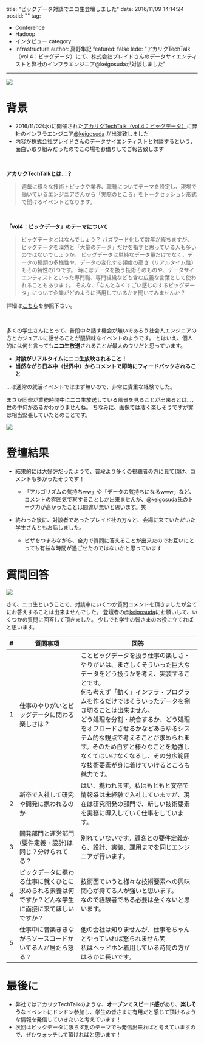 title: "ビッグデータ対談でニコ生登壇しました"
date: 2016/11/09 14:14:24
postid: ""
tag:
  - Conference
  - Hadoop
  - インタビュー
category:
  - Infrastructure
author: 真野隼記
featured: false
lede: "アカリクTechTalk（vol.4：ビッグデータ）にて、株式会社プレイドさんのデータサイエンティストと弊社のインフラエンジニア@keigosudaが対談しました"
---
<img src="/images/20161109/photo_20161109_01.png">

# **背景**

* 2016/11/02(水)に開催された[アカリクTechTalk（vol.4：ビッグデータ）](http://live.nicovideo.jp/watch/lv279990477)に弊社のインフラエンジニア[@keigosuda](http://qiita.com/keigodasu) が出演致しました
* 内容が[株式会社プレイド](https://plaid.co.jp/)さんのデータサイエンティストと対談するという、面白い取り組みだったのでこの場をお借りしてご報告致します


<br />

**アカリクTechTalkとは…？**

> 週毎に様々な技術トピックや業界、職種についてテーマを設定し、現場で働いているエンジニアさんから「実際のところ」をトークセッション形式で聞けるイベントとなります。

<br />


**「vol4：ビックデータ」のテーマについて**

> ビッグデータとはなんでしょう？
> バズワード化して数年が経ちますが、ビッグデータを漠然と「大量のデータ」だけを指すと思っている人も多いのではないでしょうか。
> ビッグデータは単純なデータ量だけでなく、データの種類の多様性や、データの変化する頻度の高さ（リアルタイム性）もその特性の1つです。
> 時にはデータを扱う技術そのものや、データサイエンティストといった専門職、専門組織なども含む広義な言葉として使われることもあります。
> そんな、「なんとなくすごい感じのするビッグデータ」について企業がどのように活用しているかを聞いてみませんか？

詳細は[こちら](https://acaric.jp/special/event/2016-acaric-techtalk)を参照下さい。

<br />

多くの学生さんにとって、普段中々話す機会が無いであろう社会人エンジニアの方とカジュアルに話せることが醍醐味なイベントのようです。
とはいえ、個人的には何と言っても**ニコ生放送**されることが最大のウリだと思っています。

* **対談がリアルタイムにニコ生放映されること！**
* **当然ながら日本中（世界中）からコメントで即時にフィードバックされること**

…は通常の就活イベントではまず無いので、非常に貴重な経験でした。


まさか同僚が業務時間中にニコ生放送している風景を見ることが出来るとは…、世の中何があるかわかりませんね。
ちなみに、画像では凄く楽しそうですが実は相当緊張していたとのことです。

<img src="/images/20161109/photo_20161109_02.png">


# **登壇結果**

* 結果的には大好評だったようで、普段より多くの視聴者の方に見て頂け、コメントも多かったそうです！
    * 「アルゴリズムの気持ちww」や「データの気持ちになるwww」など、コメントの雰囲気で察することしか出来ませんが、[@keigosuda](http://qiita.com/keigodasu)氏のトーク力が高かったことは間違い無いと思います。笑

* 終わった後に、対談者であったプレイド社の方々と、会場に来ていただいた学生さんともお話しました。
    * ピザをつまみながら、全力で質問に答えることが出来たのでお互いにとっても有益な時間が過ごせたのではないかと思っています


# **質問回答**

<img src="/images/20161109/photo_20161109_03.jpeg">


さて、ニコ生ということで、対談中にいくつか質問コメントを頂きましたが全てにお答えすることは出来ませんでした。
登壇者の[@keigosuda](http://qiita.com/keigodasu)にお願いして、いくつかの質問に回答して頂きました。
少しでも学生の皆さまのお役に立てればと思います。

| # | 質問事項                                                                                           | 回答                                                                                                                                                                                                                                                                                                                                                                                                                                                                        |
|---|----------------------------------------------------------------------------------------------------|-----------------------------------------------------------------------------------------------------------------------------------------------------------------------------------------------------------------------------------------------------------------------------------------------------------------------------------------------------------------------------------------------------------------------------------------------------------------------------|
| 1 | 仕事のやりがいとビッグデータに関わる楽しさは？       | ことビッグデータを扱う仕事の楽しさ・やりがいは、まさしくそういった巨大なデータをどう扱うかを考え、実装することです。<br />何も考えず「動く」インフラ・プログラムを作るだけではそういったデータを捌き切ることは出来ません。<br />どう処理を分割・統合するか、どう処理をオフロードさせるかなどあらゆるシステム的な観点で考えることが求められます。そのため自ずと様々なことを勉強しなくてはいけなくなるし、その分広範囲な技術要素が身に着けていけるところも魅力です。      |
| 2 | 新卒で入社して研究や開発に携われるのか                                                             | はい、携われます。私はもともと文卒で情報系は未経験で入社していますが、現在は研究開発の部門で、新しい技術要素を実務に導入していく仕事をしています。                                                                                                                                                                                                                                                                                                                          |
| 3 | 開発部門と運営部門(要件定義・設計)は同じ？分けられてる？                                           | 別れていないです。顧客との要件定義から、設計、実装、運用までを同じエンジニアが行います。                                                                                                                                                                                                                                                                                                                                                                          |
| 4 | ビックデータに携わる仕事に就くひとに求められる素養は何ですか？どんな学生に面接に来てほしいですか？ | 技術面でいうと様々な技術要素への興味関心が持てる人が強いと思います。<br />なので経験者である必要は全くないと思います。                                                                                                                                                                                                                                                                                                                                                       |
| 5 | 仕事中に音楽ききながらソースコードかいてる人が居たら怒る？                                         | 他の会社は知りませんが、仕事をちゃんとやっていれば怒られません笑<br />私はヘッドホン着用している時間の方がはるかに長いです。


# **最後に**

* 弊社ではアカリクTechTalkのような、**オープン**で**スピード感**があり、**楽しそう**なイベントにドンドン参加し、学生の皆さまに有用だと感じて頂けるような情報を発信していきたいと考えています！
* 次回はビックデータに限らず別のテーマでも発信出来ればと考えていますので、ぜひウォッチして頂ければと思います！
